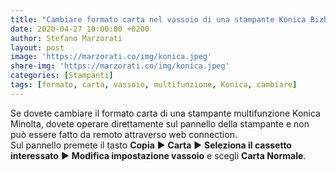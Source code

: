 ```yaml
---
title: "Cambiare formato carta nel vassoio di una stampante Konica Bizhub"
date: 2020-04-27 10:00:00 +0200
author: Stefano Marzorati
layout: post
image: 'https://marzorati.co/img/konica.jpeg'
share-img: 'https://marzorati.co/img/konica.jpeg'
categories: [Stampanti]
tags: [formato, carta, vassoio, multifunzione, Konica, cambiare]
---
```

Se dovete cambiare il formato carta di una stampante multifunzione Konica Minolta, dovete operare direttamente sul pannello della stampante e non può essere fatto da remoto attraverso web connection.   
Sul pannello premete il tasto **Copia** ► **Carta** ► **Seleziona il cassetto interessato** ► **Modifica impostazione vassoio** e scegli **Carta Normale**.   
